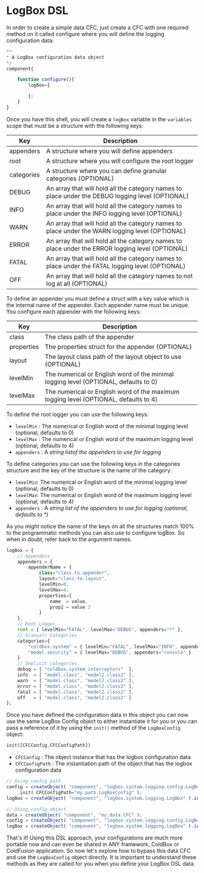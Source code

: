 # LogBox DSL

In order to create a simple data CFC, just create a CFC with one required method on it called configure where you will define the logging configuration data:

```javascript
**
* A LogBox configuration data object
*/
component{

	function configure(){
		logBox={

		};
	}
}
```

Once you have this shell, you will create a `logBox` variable in the `variables` scope that must be a structure with the following keys:

|Key|Description|
|--|--|
|appenders |A structure where you will define appenders|
|root |A structure where you will configure the root logger|
|categories |A structure where you can define granular categories (OPTIONAL)|
|DEBUG|An array that will hold all the category names to place under the DEBUG logging level (OPTIONAL)|
|INFO |An array that will hold all the category names to place under the INFO logging level (OPTIONAL)|
|WARN |An array that will hold all the category names to place under the WARN logging level (OPTIONAL)|
|ERROR|An array that will hold all the category names to place under the ERROR logging level (OPTIONAL)|
|FATAL |An array that will hold all the category names to place under the FATAL logging level (OPTIONAL)|
|OFF|An array that will hold all the category names to not log at all (OPTIONAL)|

To define an appender you must define a struct with a key value which is the internal name of the appender.  Each appender name must be unique.  You configure each appender with the following keys:

|Key|Description|
|--|--|
|class|The class path of the appender|
|properties|The properties struct for the appender (OPTIONAL)|
|layout|The layout class path of the layout object to use (OPTIONAL)|
|levelMin|The numerical or English word of the minimal logging level (OPTIONAL, defaults to 0)|
|levelMax|The numerical or English word of the maximum logging level (OPTIONAL, defaults to 4)|

To define the root logger you can use the following keys:

* `levelMin` : The numerical or English word of the minimal logging level (optional, defaults to 0)
* `levelMax` : The numerical or English word of the maximum logging level (optional, defaults to 4)
* `appenders` : A <i>string listof the appenders to use for logging</i>

To define categories you can use the following keys in the categories structure and the key of the structure is the name of the category:

* `levelMin`: The numerical or English word of the minimal logging level (optional, defaults to 0)
* `levelMax`: The numerical or English word of the maximum logging level (optional, defaults to 4)
* `appenders` : A <i>string list of the appenders to use for logging (optional, defaults to *)</i>

As you might notice the name of the keys on all the structures match 100% to the programmatic methods you can also use to configure logBox. So when in doubt, refer back to the argument names.

```javascript
logBox = {
	// Appenders
	appenders = {
		appenderName = {
			class="class.to.appender",
			layout="class.to.layout",
			levelMin=0,
			levelMax=4,
			properties={
				name  = value,
				prop2 = value 2
			}
	},
	// Root Logger
	root = { levelMin="FATAL", levelMax="DEBUG", appenders="*" },
	// Granualr Categories
	categories={
		"coldbox.system" = { levelMin="FATAL", levelMax="INFO", appenders="*" },
		"model.security" = { levelMax="DEBUG", appenders="console" }
	}
	// Implicit categories
	debug = [ "coldbox.system.interceptors"  ],
	info  = [ "model.class", "model2.class2" ],
	warn  = [ "model.class", "model2.class2" ],
	error = [ "model.class", "model2.class2" ],
	fatal = [ "model.class", "model2.class2" ],
	off   = [ "model.class", "model2.class2" ]
};
```

Once you have defined the configuration data in this object you can now use the same LogBox Config object to either instantiate it for you or you can pass a reference of it by using the `init()` method of the `LogBoxConfig` object:

```javascript
init([CFCConfig,CFCConfigPath])
```

* `CFCConfig` : The object instance that has the logbox configuration data
* `CFCConfigPath` : The instantiation path of the object that has the logbox configuration data

```javascript
// Using config path
config = createObject( "component", "logbox.system.logging.config.LogBoxConfig" )
    .init( CFCConfigPath="my.path.LogBoxConfig" );
logBox = createObject( "component", "logbox.system.logging.LogBox" ).init( config );

// Using config object
data = createObject( "component", "my.data.CFC" );
config = createObject( "component", "logbox.system.logging.config.LogBoxConfig" ).init( data );
logBox = createObject( "component", "logbox.system.logging.LogBox" ).init( config );
```

That's it! Using this DSL approach, your configurations are much more portable now and can even be shared in ANY framework, ColdBox or ColdFusion application. So now let's explore how to bypass this data CFC and use the `LogBoxConfig` object directly. It is important to understand these methods as they are called for you when you define your LogBox DSL data.
